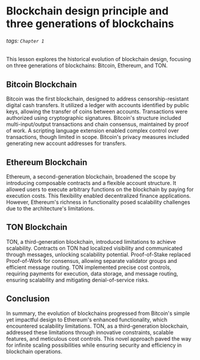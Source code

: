 
# Blockchain design principle and three generations of blockchains

###### tags: `Chapter 1`

This lesson explores the historical evolution of blockchain design, focusing on three generations of blockchains: Bitcoin, Ethereum, and TON.

## Bitcoin Blockchain

Bitcoin was the first blockchain, designed to address censorship-resistant digital cash transfers. It utilized a ledger with accounts identified by public keys, allowing the transfer of coins between accounts. Transactions were authorized using cryptographic signatures. Bitcoin's structure included multi-input/output transactions and chain consensus, maintained by proof of work. A scripting language extension enabled complex control over transactions, though limited in scope. Bitcoin's privacy measures included generating new account addresses for transfers.

## Ethereum Blockchain

Ethereum, a second-generation blockchain, broadened the scope by introducing composable contracts and a flexible account structure. It allowed users to execute arbitrary functions on the blockchain by paying for execution costs. This flexibility enabled decentralized finance applications. However, Ethereum's richness in functionality posed scalability challenges due to the architecture's limitations.

## TON Blockchain

TON, a third-generation blockchain, introduced limitations to achieve scalability. Contracts on TON had localized visibility and communicated through messages, unlocking scalability potential. Proof-of-Stake replaced Proof-of-Work for consensus, allowing separate validator groups and efficient message routing. TON implemented precise cost controls, requiring payments for execution, data storage, and message routing, ensuring scalability and mitigating denial-of-service risks.

## Conclusion

In summary, the evolution of blockchains progressed from Bitcoin's simple yet impactful design to Ethereum's enhanced functionality, which encountered scalability limitations. TON, as a third-generation blockchain, addressed these limitations through innovative constraints, scalable features, and meticulous cost controls. This novel approach paved the way for infinite scaling possibilities while ensuring security and efficiency in blockchain operations.
